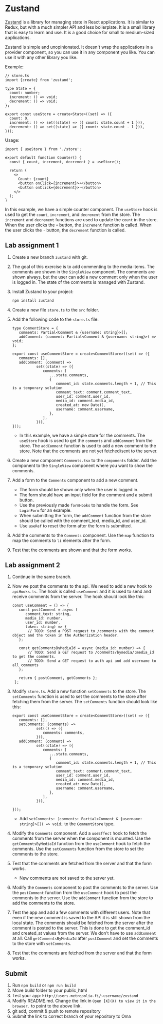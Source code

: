 # Zustand

[Zustand](https://zustand.docs.pmnd.rs/getting-started/introduction) is a library for managing state in React applications. It is similar to Redux, but with a much simpler API and less boilerplate. It is a small library that is easy to learn and use. It is a good choice for small to medium-sized applications.

Zustand is simple and unopinionated. It doesn't wrap the applications in a provider component, so you can use it in any component you like. You can use it with any other library you like.

Example:

```tsx
// store.ts
import {create} from 'zustand';

type State = {
  count: number;
  increment: () => void;
  decrement: () => void;
};

export const useStore = create<State>((set) => ({
  count: 0,
  increment: () => set((state) => ({ count: state.count + 1 })),
  decrement: () => set((state) => ({ count: state.count - 1 })),
}));
```
Usage:

```tsx
import { useStore } from './store';

export default function Counter() {
  const { count, increment, decrement } = useStore();

  return (
    <>
      Count: {count}
      <button onClick={increment}>+</button>
      <button onClick={decrement}>-</button>
    </>
  );
}
```

In this example, we have a simple counter component. The `useStore` hook is used to get the `count`, `increment`, and `decrement` from the store. The `increment` and `decrement` functions are used to update the `count` in the store. When the user clicks the `+` button, the `increment` function is called. When the user clicks the `-` button, the `decrement` function is called.


## Lab assignment 1

1. Create a new branch `zustand` with git.
2. The goal of this exercise is to add commenting to the media items. The comments are shown in the `SingleView` component. The comments are shown always, but the user can add a new comment only when the user is logged in. The state of the comments is managed with Zustand.
3. Install Zustand to your project:

   ```bash
   npm install zustand
   ```

4. Create a new file `store.ts` to the `src` folder.
5. Add the following code to the `store.ts` file:

   ```tsx
   type CommentStore = {
      comments: Partial<Comment & {username: string}>[];
      addComment: (comment: Partial<Comment & {username: string}>) => void;
   };
   
   export const useCommentStore = create<CommentStore>((set) => ({
      comments: [],
      addComment: (comment) =>
              set((state) => ({
                 comments: [
                    ...state.comments,
                    {
                       comment_id: state.comments.length + 1, // This is a temporary solution
                       comment_text: comment.comment_text,
                       user_id: comment.user_id,
                       media_id: comment.media_id,
                       created_at: new Date(),
                       username: comment.username,
                    },
                 ],
              })),
   }));

   ```
   - In this example, we have a simple store for the comments. The `useStore` hook is used to get the `comments` and `addComment` from the store. The `addComment` function is used to add a new comment to the store. Note that the comments are not yet fetched/sent to the server. 
6. Create a new component `Comments.tsx` to the `components` folder. Add the component to the `SingleView` component where you want to show the comments.
7. Add a form to the `Comments` component to add a new comment. 
    - The form should be shown only when the user is logged in. 
    - The form should have an input field for the comment and a submit button.
    - Use the previously made `formHooks` to handle the form. See `LoginForm` for an example.
    - When submitting the form, the `addComment` function from the store should be called with the comment_text, media_id, and user_id.
    - Use `useRef` to reset the form after the form is submitted.
8. Add the comments to the `Comments` component. Use the `map` function to map the comments to `li` elements after the form.
9. Test that the comments are shown and that the form works.

## Lab assignment 2

1. Continue in the same branch.
2. Now we post the comments to the api. We need to add a new hook to `apiHooks.ts`. The hook is called `useComment` and it is used to send and receive comments from the server. The hook should look like this:

   ```tsx
   const useComment = () => {
      const postComment = async (
         comment_text: string,
         media_id: number,
         user_id: number,
         token: string) => {
          // TODO: Send a POST request to /comments with the comment object and the token in the Authorization header.
      };
   
      const getCommentsByMediaId = async (media_id: number) => {
          // TODO: Send a GET request to /comments/bymedia/:media_id to get the comments.
          // TODO: Send a GET request to auth api and add username to all comments
      };
   
      return { postComment, getComments };
    };
    ```

3. Modify `store.ts`. Add a new function `setComments` to the store. The `setComments` function is used to set the comments to the store after fetching them from the server. The `setComments` function should look like this:

   ```tsx
   export const useCommentStore = create<CommentStore>((set) => ({
      comments: [],
      setComments: (comments) =>
              set(() => ({
                 comments: comments,
              })),
      addComment: (comment) =>
              set((state) => ({
                 comments: [
                    ...state.comments,
                    {
                       comment_id: state.comments.length + 1, // This is a temporary solution
                       comment_text: comment.comment_text,
                       user_id: comment.user_id,
                       media_id: comment.media_id,
                       created_at: new Date(),
                       username: comment.username,
                    },
                 ],
              })),
      
   }));
   ```

   - Add `setComments: (comments: Partial<Comment & {username: string}>[]) => void;` to the `CommentStore` type.
4. Modify the `Comments` component. Add a `useEffect` hook to fetch the comments from the server when the component is mounted. Use the `getCommentsByMediaId` function from the `useComment` hook to fetch the comments. Use the `setComments` function from the store to set the comments to the store.
5. Test that the comments are fetched from the server and that the form works.
   - New comments are not saved to the server yet.
6. Modify the `Comments` component to post the comments to the server. Use the `postComment` function from the `useComment` hook to post the comments to the server. Use the `addComment` function from the store to add the comments to the store. 
7. Test the app and add a few comments with different users. Note that even if the new comment is saved to the API it is still shown from the local state. The comments should be fetched from the server after the comment is posted to the server. This is done to get the comment_id and created_at values from the server. We don't have to use `addComment` at all: Call `getCommentsByMediaId` after `postComment` and set the comments to the store with `setComments`.
8. Test that the comments are fetched from the server and that the form works.

## Submit

1. Run `npm build` or `npm run build`
2. Move build folder to your public_html
3. Test your app: `http://users.metropolia.fi/~username/zustand`
4. Modify README.md. Change the link in `Open [X](X) to view it in the browser.` to point to the above link.
5. git add, commit & push to remote repository
6. Submit the link to correct branch of your repository to Oma
